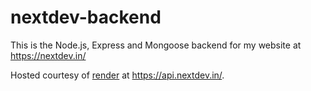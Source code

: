 # nextdev-backend

This is the Node.js, Express and Mongoose backend for my website at https://nextdev.in/

Hosted courtesy of [render](https://render.com/) at https://api.nextdev.in/.
